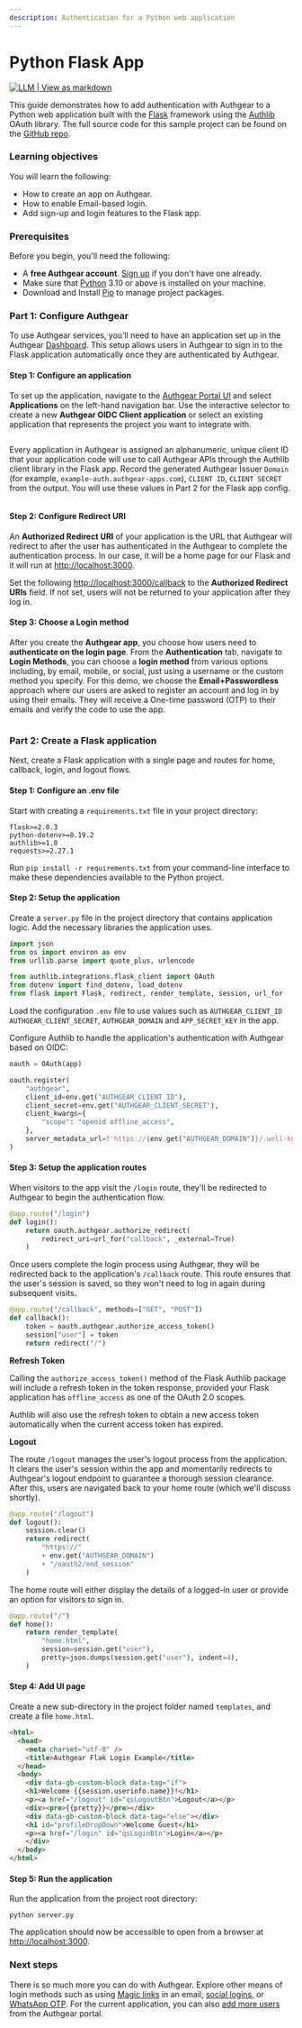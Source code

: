 ```yaml
---
description: Authentication for a Python web application
---
```


# Python Flask App

[![LLM | View as markdown](https://img.shields.io/badge/LLM-View%20as%20markdown-blue)](https://raw.githubusercontent.com/authgear/docs/refs/heads/main/get-started/regular-web-app/python-flask-app.md)

This guide demonstrates how to add authentication with Authgear to a Python web application built with the [Flask](https://palletsprojects.com/p/flask/) framework using the [Authlib](https://authlib.org/) OAuth library. The full source code for this sample project can be found on the [GitHub repo](https://github.com/authgear/authgear-example-python-flask).

### Learning objectives

You will learn the following:

* How to create an app on Authgear.
* How to enable Email-based login.
* Add sign-up and login features to the Flask app.

### **Prerequisites**

Before you begin, you'll need the following:

* A **free Authgear account**. [Sign up](https://accounts.portal.authgear.com/signup) if you don't have one already.
* Make sure that [Python](https://www.python.org/downloads/) 3.10 or above is installed on your machine.
* Download and Install [Pip](https://pip.pypa.io/en/stable/installation/) to manage project packages.

### Part 1: Configure Authgear

To use Authgear services, you’ll need to have an application set up in the Authgear [Dashboard](https://portal.authgear.com/). This setup allows users in Authgear to sign in to the Flask application automatically once they are authenticated by Authgear.

#### Step 1: Configure an application

To set up the application, navigate to the [Authgear Portal UI](https://portal.authgear.com/) and select **Applications** on the left-hand navigation bar. Use the interactive selector to create a new **Authgear OIDC Client application** or select an existing application that represents the project you want to integrate with.

<figure><img src="../../.gitbook/assets/image (1) (1) (1) (1) (1) (1).png" alt=""><figcaption></figcaption></figure>

Every application in Authgear is assigned an alphanumeric, unique client ID that your application code will use to call Authgear APIs through the Authlib client library in the Flask app. Record the generated Authgear Issuer `Domain` (for example, `example-auth.authgear-apps.com`), `CLIENT ID`, `CLIENT SECRET` from the output. You will use these values in Part 2 for the Flask app config.

<figure><img src="../../.gitbook/assets/image (1) (1) (1) (1) (1) (1) (1).png" alt=""><figcaption></figcaption></figure>

#### Step 2: Configure **Redirect URI**

An **Authorized Redirect URI** of your application is the URL that Authgear will redirect to after the user has authenticated in the Authgear to complete the authentication process. In our case, it will be a home page for our Flask and it will run at [http://localhost:3000](http://localhost:3000).

Set the following [http://localhost:3000/callback](python-flask-app.md#learning-objectives) to the **Authorized Redirect URIs** field. If not set, users will not be returned to your application after they log in.

#### Step 3: Choose a Login method

After you create the **Authgear app**, you choose how users need to **authenticate on the login page**. From the **Authentication** tab, navigate to **Login Methods**, you can choose a **login method** from various options including, by email, mobile, or social, just using a username or the custom method you specify. For this demo, we choose the **Email+Passwordless** approach where our users are asked to register an account and log in by using their emails. They will receive a One-time password (OTP) to their emails and verify the code to use the app.

<figure><img src="../../.gitbook/assets/image (2) (1).png" alt=""><figcaption></figcaption></figure>

### Part 2: **Create a Flask application**

Next, create a Flask application with a single page and routes for home, callback, login, and logout flows.

#### Step 1: Configure an .env file <a href="#configure-your-env-file" id="configure-your-env-file"></a>

Start with creating a `requirements.txt` file in your project directory:

```
flask>=2.0.3
python-dotenv>=0.19.2
authlib>=1.0
requests>=2.27.1
```

Run `pip install -r requirements.txt` from your command-line interface to make these dependencies available to the Python project.

#### Step 2: Setup the application <a href="#configure-your-env-file" id="configure-your-env-file"></a>

Create a `server.py` file in the project directory that contains application logic. Add the necessary libraries the application uses.

```python
import json
from os import environ as env
from urllib.parse import quote_plus, urlencode

from authlib.integrations.flask_client import OAuth
from dotenv import find_dotenv, load_dotenv
from flask import Flask, redirect, render_template, session, url_for
```

Load the configuration `.env` file to use values such as `AUTHGEAR_CLIENT_ID AUTHGEAR_CLIENT_SECRET`, `AUTHGEAR_DOMAIN` and `APP_SECRET_KEY` in the app.

Configure Authlib to handle the application's authentication with Authgear based on OIDC:

```python
oauth = OAuth(app)

oauth.register(
    "authgear",
    client_id=env.get("AUTHGEAR_CLIENT_ID"),
    client_secret=env.get("AUTHGEAR_CLIENT_SECRET"),
    client_kwargs={
        "scope": "openid offline_access",
    },
    server_metadata_url=f'https://{env.get("AUTHGEAR_DOMAIN")}/.well-known/openid-configuration',
)
```

#### Step 3: Setup the application routes <a href="#setup-your-routes" id="setup-your-routes"></a>

When visitors to the app visit the `/login` route, they'll be redirected to Authgear to begin the authentication flow.

```python
@app.route("/login")
def login():
    return oauth.authgear.authorize_redirect(
        redirect_uri=url_for("callback", _external=True)
    )
```

Once users complete the login process using Authgear, they will be redirected back to the application's `/callback` route. This route ensures that the user's session is saved, so they won't need to log in again during subsequent visits.

```python
@app.route("/callback", methods=["GET", "POST"])
def callback():
    token = oauth.authgear.authorize_access_token()
    session["user"] = token
    return redirect("/")
```

**Refresh Token**

Calling the `authorize_access_token()` method of the Flask Authlib package will include a refresh token in the token response, provided your Flask application has `offline_access` as one of the OAuth 2.0 scopes.

Authlib will also use the refresh token to obtain a new access token automatically when the current access token has expired.

**Logout**

The route `/logout` manages the user's logout process from the application. It clears the user's session within the app and momentarily redirects to Authgear's logout endpoint to guarantee a thorough session clearance. After this, users are navigated back to your home route (which we'll discuss shortly).

```python
@app.route("/logout")
def logout():
    session.clear()
    return redirect(
        "https://"
        + env.get("AUTHGEAR_DOMAIN")
        + "/oauth2/end_session"
    )
```

The home route will either display the details of a logged-in user or provide an option for visitors to sign in.

```python
@app.route("/")
def home():
    return render_template(
        "home.html",
        session=session.get("user"),
        pretty=json.dumps(session.get("user"), indent=4),
    )
```

#### Step 4: Add UI page <a href="#setup-your-routes" id="setup-your-routes"></a>

Create a new sub-directory in the project folder named `templates`, and create a file `home.html`.

```html
<html>
  <head>
    <meta charset="utf-8" />
    <title>Authgear Flak Login Example</title>
  </head>
  <body>
    <div data-gb-custom-block data-tag="if">
    <h1>Welcome {{session.userinfo.name}}!</h1>
    <p><a href="/logout" id="qsLogoutBtn">Logout</a></p>
    <div><pre>{{pretty}}</pre></div>
    <div data-gb-custom-block data-tag="else"></div>
    <h1 id="profileDropDown">Welcome Guest</h1>
    <p><a href="/login" id="qsLoginBtn">Login</a></p>
    </div>
  </body>
</html>
```

#### Step 5: Run the application

Run the application from the project root directory:

`python server.py`

The application should now be accessible to open from a browser at [http://localhost:3000](http://localhost:3000/).

### Next steps

There is so much more you can do with Authgear. Explore other means of login methods such as using [Magic links](https://docs.authgear.com/strategies/email-login-link) in an email, [social logins](https://docs.authgear.com/strategies/how-to-setup-sso-integrations), or [WhatsApp OTP](https://docs.authgear.com/strategies/whatsapp-otp-login). For the current application, you can also [add more users](https://docs.authgear.com/strategies/user-identity-and-authenticator) from the Authgear portal.
